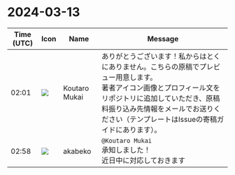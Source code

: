 # 2024-03-13

|Time (UTC)|Icon|Name|Message|
|---|---|---|---|
|02:01|![](https://avatars.slack-edge.com/2023-11-11/6180804843906_ec36242e3b721d6c30e9_72.png)|Koutaro Mukai|ありがとうございます！私からはとくにありません。こちらの原稿でプレビュー用意します。<br>著者アイコン画像とプロフィール文をリポジトリに追加していただき、原稿料振り込み先情報をメールでお送りください（テンプレートはIssueの寄稿ガイドにあります）。|
|02:58|![](https://avatars.slack-edge.com/2019-05-15/624511073651_25909952cd7a069ceed2_72.png)|akabeko|`@Koutaro Mukai`<br>承知しました！<br>近日中に対応しておきます|
